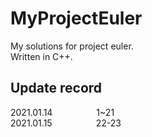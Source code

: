 # MyProjectEuler
My solutions for project euler.  
Written in C++.

## Update record
2021.01.14&emsp;&emsp;&emsp;&emsp;&emsp;1~21  
2021.01.15&emsp;&emsp;&emsp;&emsp;&emsp;22-23
